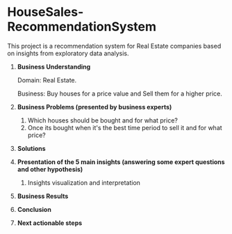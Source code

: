 # HouseSales-RecommendationSystem

This project is a recommendation system for Real Estate companies based on insights from exploratory data analysis.

1. **Business Understanding**
    
    Domain: Real Estate.
    
    Business: Buy houses for a price value and Sell them for a higher price.
    
2. **Business Problems (presented by business experts)**
    1. Which houses should be bought and for what price?
    2. Once its bought when it's the best time period to sell it and for what price?
3. **Solutions**
        
4. **Presentation of the 5 main insights (answering some expert questions and other hypothesis)**
    1. Insights visualization and interpretation
    
5. **Business Results**

6. **Conclusion**

7. **Next actionable steps**
